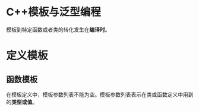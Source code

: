 # C++模板与泛型编程

模板到特定函数或者类的转化发生在**编译时**。

# 定义模板

## 函数模板

在模板定义中，模板参数列表不能为空。模板参数列表表示在类或函数定义中用到的**类型或值**。